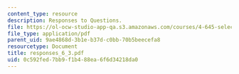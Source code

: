 ```yaml
---
content_type: resource
description: Responses to Questions.
file: https://ol-ocw-studio-app-qa.s3.amazonaws.com/courses/4-645-selected-topics-in-architecture-architecture-from-1750-to-the-present-fall-2004/0c592fed7bb9f1b488ea6f6d34218da0_responses_6_3.pdf
file_type: application/pdf
parent_uid: 9ae4868d-3b1e-b37d-c0bb-70b5beecefa8
resourcetype: Document
title: responses_6_3.pdf
uid: 0c592fed-7bb9-f1b4-88ea-6f6d34218da0
---
```

